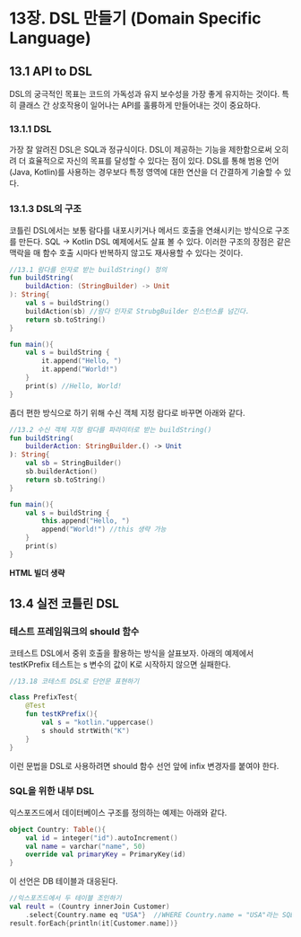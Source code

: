 # 13장. DSL 만들기 (Domain Specific Language)
## 13.1 API to DSL
DSL의 궁극적인 목표는 코드의 가독성과 유지 보수성을 가장 좋게 유지하는 것이다.
특히 클래스 간 상호작용이 일어나는 API를 훌륭하게 만들어내는 것이 중요하다.

### 13.1.1 DSL
가장 잘 알려진 DSL은 SQL과 정규식이다. DSL이 제공하는 기능을 제한함으로써 오히려 더 효율적으로 자신의 목표를 달성할 수 있다는 점이 있다.
DSL를 통해 범용 언어(Java, Kotlin)를 사용하는 경우보다 특정 영역에 대한 연산을 더 간결하게 기술할 수 있다.

### 13.1.3 DSL의 구조
코틀린 DSL에서는 보통 람다를 내포시키거나 메서드 호출을 연쇄시키는 방식으로 구조를 만든다. SQL -> Kotlin DSL 예제에서도 살표 볼 수 있다.
이러한 구조의 장점은 같은 맥락을 매 함수 호출 시마다 반복하지 않고도 재사용할 수 있다는 것이다.

```kotlin
//13.1 람다를 인자로 받는 buildString() 정의
fun buildString(
    buildAction: (StringBuilder) -> Unit
): String{
    val s = buildString()
    buildAction(sb) //람다 인자로 StrubgBuilder 인스턴스를 넘긴다.
    return sb.toString()
}

fun main(){
    val s = buildString { 
        it.append("Hello, ")
        it.append("World!")
    }
    print(s) //Hello, World!
}
```
좀더 편한 방식으로 하기 위해 수신 객체  지정 람다로 바꾸면 아래와 같다.

```kotlin
//13.2 수신 객체 지정 람다를 파라미터로 받는 buildString()
fun buildString(
    builderAction: StringBuilder.() -> Unit
): String{
    val sb = StringBuilder()
    sb.builderAction()
    return sb.toString()
}

fun main(){
    val s = buildString { 
        this.append("Hello, ")
        append("World!") //this 생략 가능
    }
    print(s)
}
```

**HTML 빌더 생략**

## 13.4 실전 코틀린 DSL
### 테스트 프레임워크의 should 함수
코테스트 DSL에서 중위 호출을 활용하는 방식을 살표보자. 아래의 예제에서 testKPrefix 테스트는 s 변수의 값이 K로 시작하지 않으면 실패한다.

```kotlin
//13.18 코테스트 DSL로 단언문 표현하기

class PrefixTest{
    @Test
    fun testKPrefix(){
        val s = "kotlin."uppercase()
        s should strtWith("K")
    }
}
```
이런 문법을 DSL로 사용하려면 should 함수 선언 앞에 infix 변경자를 붙여야 한다.

### SQL을 위한 내부 DSL 
익스포즈드에서 데이터베이스 구조를 정의하는 예제는 아래와 같다.
```kotlin
object Country: Table(){
    val id = integer("id").autoIncrement()
    val name = varchar("name", 50)
    override val primaryKey = PrimaryKey(id)
}
```

이 선언은 DB 테이블과 대응된다. 

```kotlin
//익스포즈드에서 두 테이블 조인하기
val reult = (Country innerJoin Customer)
    .select{Country.name eq "USA"}  //WHERE Country.name = "USA"라는 SQL 코드에 해당.
result.forEach{println(it[Customer.name])}
```